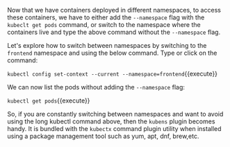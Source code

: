 
Now that we have containers deployed in different namespaces, to access these containers,  we have to either add the `--namespace` flag with the `kubeclt get pods` command, or switch to the namespace where the containers live and type the above command without the `--namespace` flag.

Let's  explore how to switch between namespaces by switching to the `frontend` namespace and using the below command. Type or click on the command:

`kubectl config set-context --current --namespace=frontend`{{execute}}

We can now list the pods without adding the `--namespace` flag:

`kubectl get pods`{{execute}}


So, if you are constantly switching between namespaces and want to avoid using the long kubectl command above, then the `kubens` plugin becomes handy. It is bundled with the `kubectx` command plugin utility when installed using a package management tool such as yum, apt, dnf, brew,etc.

